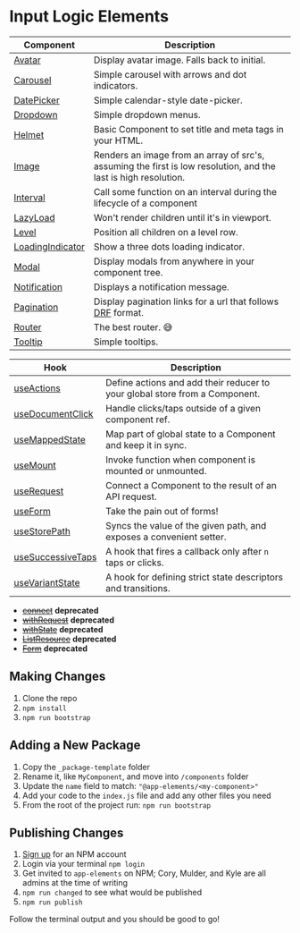 Input Logic Elements
===================

| Component                                             | Description                                                |
| ----------------------------------------------------- | ---------------------------------------------------------- |
| [Avatar](components/avatar)                           | Display avatar image. Falls back to initial.
| [Carousel](components/carousel)                       | Simple carousel with arrows and dot indicators. 
| [DatePicker](components/date-picker)                  | Simple calendar-style date-picker.     
| [Dropdown](components/dropdown)                       | Simple dropdown menus.  
| [Helmet](components/helmet)                           | Basic Component to set title and meta tags in your HTML.
| [Image](components/image)                             | Renders an image from an array of src's, assuming the first is low resolution, and the last is high resolution.
| [Interval](components/interval)                       | Call some function on an interval during the lifecycle of a component
| [LazyLoad](components/lazy-load)                      | Won't render children until it's in viewport.
| [Level](components/level)                             | Position all children on a level row.
| [LoadingIndicator](components/loading-indicator)      | Show a three dots loading indicator.
| [Modal](components/modal)                             | Display modals from anywhere in your component tree.
| [Notification](components/notification)               | Displays a notification message.
| [Pagination](components/pagination)                   | Display pagination links for a url that follows [DRF](https://www.django-rest-framework.org/) format.
| [Router](components/router)                           | The best router. 😅
| [Tooltip](components/tooltip)                         | Simple tooltips. 

| Hook                                                  | Description                                                |
| ----------------------------------------------------- | ---------------------------------------------------------- |
| [useActions](components/use-actions)                  | Define actions and add their reducer to your global store from a Component.
| [useDocumentClick](components/use-document-click)     | Handle clicks/taps outside of a given component ref.
| [useMappedState](components/use-mapped-state)         | Map part of global state to a Component and keep it in sync.
| [useMount](components/use-mount)                      | Invoke function when component is mounted or unmounted.
| [useRequest](components/use-request)                  | Connect a Component to the result of an API request.
| [useForm](components/use-form)                        | Take the pain out of forms!
| [useStorePath](components/use-store-path)             | Syncs the value of the given path, and exposes a convenient setter.
| [useSuccessiveTaps](components/use-successive-taps)   | A hook that fires a callback only after `n` taps or clicks.
| [useVariantState](components/use-variant-state)       | A hook for defining strict state descriptors and transitions.

- [~~connect~~](components/connect) **deprecated**
- [~~withRequest~~](components/with-request) **deprecated**
- [~~withState~~](components/with-state) **deprecated**
- [~~ListResource~~](components/list-resource) **deprecated**
- [~~Form~~](components/form) **deprecated**

Making Changes
--------------

1. Clone the repo
2. `npm install`
3. `npm run bootstrap`

Adding a New Package
--------------------

1. Copy the `_package-template` folder
2. Rename it, like `MyComponent`, and move into `/components` folder
3. Update the `name` field to match: `"@app-elements/<my-component>"`
4. Add your code to the `index.js` file and add any other files you need
5. From the root of the project run: `npm run bootstrap`

Publishing Changes
------------------

1. [Sign up](https://www.npmjs.com/signup) for an NPM account
2. Login via your terminal `npm login`
3. Get invited to `app-elements` on NPM; Cory, Mulder, and Kyle are all admins at the time of writing
4. `npm run changed` to see what would be published
5. `npm run publish`

Follow the terminal output and you should be good to go!
